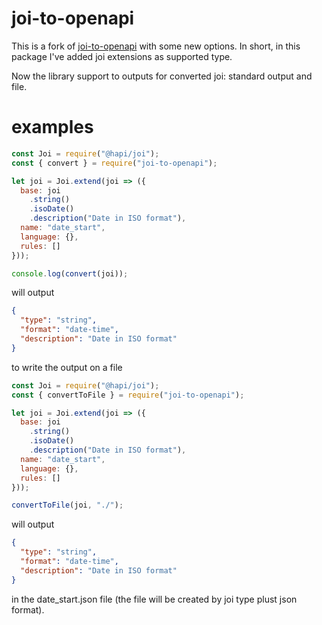 # joi-to-openapi

This is a fork of [joi-to-openapi](https://github.com/sylwester-malysz/joi-to-openapi) with some new options. In short, in this package I've added joi extensions as supported type.

Now the library support to outputs for converted joi: standard output and file.

# examples

```javascript
const Joi = require("@hapi/joi");
const { convert } = require("joi-to-openapi");

let joi = Joi.extend(joi => ({
  base: joi
    .string()
    .isoDate()
    .description("Date in ISO format"),
  name: "date_start",
  language: {},
  rules: []
}));

console.log(convert(joi));
```

will output

```json
{
  "type": "string",
  "format": "date-time",
  "description": "Date in ISO format"
}
```

to write the output on a file

```javascript
const Joi = require("@hapi/joi");
const { convertToFile } = require("joi-to-openapi");

let joi = Joi.extend(joi => ({
  base: joi
    .string()
    .isoDate()
    .description("Date in ISO format"),
  name: "date_start",
  language: {},
  rules: []
}));

convertToFile(joi, "./");
```

will output

```json
{
  "type": "string",
  "format": "date-time",
  "description": "Date in ISO format"
}
```

in the date_start.json file (the file will be created by joi type plust json format).
